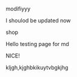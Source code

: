 

modifiyyy

I shoulod be updated now

shop

Hello testing page for md


NICE!


kljgh,kjghbkikuytvbgkjhg

